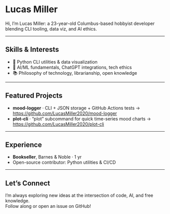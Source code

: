 # Lucas Miller

Hi, I’m Lucas Miller: a 23-year-old Columbus-based hobbyist developer blending CLI tooling, data viz, and AI ethics.

---

## Skills & Interests
- 🚀 Python CLI utilities & data visualization  
- 🤖 AI/ML fundamentals, ChatGPT integrations, tech ethics  
- 📚 Philosophy of technology, librarianship, open knowledge  

---

## Featured Projects
- **mood-logger** · CLI + JSON storage + GitHub Actions tests → https://github.com/LucasMiller2020/mood-logger  
- **plot-cli** · “plot” subcommand for quick time-series mood charts → https://github.com/LucasMiller2020/plot-cli  

---

## Experience
- **Bookseller**, Barnes & Noble · 1 yr  
- Open-source contributor: Python utilities & CI/CD  

---

## Let’s Connect
I’m always exploring new ideas at the intersection of code, AI, and free knowledge.  
Follow along or open an issue on GitHub!

